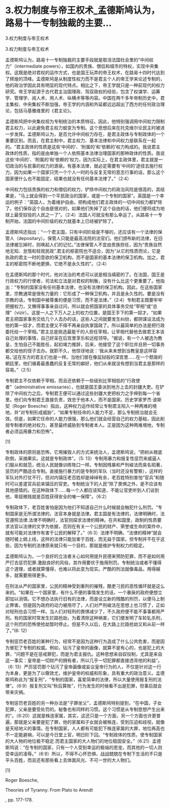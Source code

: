 # 3.权力制度与帝王权术_孟德斯鸠认为，路易十一专制独裁的主要...

3.权力制度与帝王权术

3.权力制度与帝王权术

孟德斯鸠认为，路易十一专制独裁的主要手段就是取消法国社会里的“中间权力”（intermediate powers），如国内的贵族、僧侣和城市的特权，实现中央集权。这既是绝对君权的运作方式，也是国王玩弄的帝王权术，在路易十四时代达到了辉煌的顶峰。孟德斯鸠是从制度性权力而不是君主个人的帝王学来论述专制的，他的政治学因此具有明显的现代特点。相比之下，帝王学就只是一种前现代的权力研究。帝王学起源于古代君主治国理政、驾驭政权的经验，包含了权谋学、运筹学、管理学、阅人术、用人术、纵横术等等内容。中国在两千多年帝制历史中，君主集权、中央集权不断加强，帝王学的内涵和外延都远远超出了西方的任何政治理论，包括马基雅维里的《君主论》。

孟德斯鸠把中央集权视为专制统治的本质特征。因此，他特别强调用中间权力限制君主权力，以此避免君主权力蜕变为专制。这个思想后来在托克维尔论民主时被进一步发挥。孟德斯鸠认为，是否允许中间权力存在，是君主政体与专制政体的一个重要区别。而且，在君主制中，君主权力、基本法律和中间权力是联系在一起的。“君主政体的性质是这些‘中间的’、‘附属的’和‘依赖的’权力构成的。我说君主政体的性质，指的是由单独一个人依照基本法律治理国家的那种政体的性质。我说这些‘中间的’、‘附属的’和‘依赖的’权力，因为实际上，在君主政体里，君主就是一切政治的与民事的权力的源泉。有基本法律，就必定需要有‘中间的’途径去施行权力，因为如果一个国家只凭一个个人一时的与反复无常的意志行事的话，那么这个国家便什么也不能固定，结果也就没有任何基本法律了。”（2:4）

中间权力包括贵族的权力和僧侣的权力，铲除中间权力的政治风险是很高的，其结果是，“马上就会得到一个平民政治的国家，或是一个专制的国家”。英国是一个幸运的例子：“英国人，为着维护自由，把构成他们君主政体的一切中间权力都铲除了。他们保存这个自由是很对的，如果他们失掉了这个自由的话，他们便将成为地球上最受奴役的人民之一了”。（2:4）法国人可就没有那么幸运了。从路易十一专制开始，法国的中间阶级的权力就基本上已经被铲除了。

孟德斯鸠还指出：“一个君主国，只有中间阶级是不够的，还应该有一个法律的保管人（depositary）。保管人只能是最高法院的法官们。他们颁布新的法律，在旧法律被忘掉时，则唤起人们的记忆。”法律保管人不宜由贵族担任，因为“贵族自然地无知、怠惰和轻观民政”.君主的枢密院也不适合，因为“从它的性质而论，它是执政的君主一时的意欲的保卫机构，而不是国家的基本法律的保卫机构。加之，君主的枢密院不断地更换，它绝不是永久性的”。（2:4）

在孟德斯鸠的那个时代，他对法治的考虑可以说是相当缜密的了。在法国，国王是行政权力的行使者，司法和立法是对君权的制衡，没有什么比这个更重要了。他指出：“专制的国家没有任何基本法律，也没有法律的保卫机构。因此，在这些国家里，宗教通常是很有力量的：它形成了一种保卫机构，并且是永久性的。要是没有宗教的话，专制国中被尊重的便是习惯，而不是法律。”（2:4）专制君主既要牢牢把握权力，又懒得事事亲自过问，所以就会把国家的具体事务交给“宰相”或“总理”（vizir）。这是一人之下万人之上的权力位置，是国王手下的第一奴才。“如果君主把国家事务交给几个人去办的话，这些人之间就要发生纠纷，都阴谋设法成为他的第一奴才，而君主便又不得不再亲自执掌国政了。所以最简单的办法是把行政委托给一个宰相。”君主总是挑选最能干的人担任宰相，让宰相代替他去做君王本该自己处理的事情，自己好呆在后宫里享乐和远程领导。“据说，有一个人被选为教皇，生怕自己不能胜任，起初竭力推辞，后来，他接受了这个职位并且把一切事务都交给他的侄子去办。就职不久，他惊讶地说：‘我从来未想到当教皇是这样容易。’这在东方的君主们也是一样。当他们居在像监狱般的深宫里……在一个颓唐的朝廷里，他们循着最愚蠢的反复无常的癖好，他们从来就没有想到当君主是那样的容易。”（2:5）

专制君主不仅依赖于宰相，而且还依赖于一些级别比宰相低的“行政使者”（administrative emissaries），也就是国王委派到地方上去的封疆大吏。在铲除了中间权力之后，专制君王便可以通过这些封疆大吏把权力之手伸到每一个省里。他们向专制君王直接负责，效忠于他本人，而不是国家。历史学家罗杰·波斯契（Roger Boesche）指出，这种权力运作经常让专制君主陷入一种两难的境地，并“对专制形成威胁”，“如果专制任命的人能力不足，那么专制统治就会无效。但是，如果它任命的人能力很强，那么他们就会经营自己的权力基础，因此削弱专制者的绝对权力，甚至最终威胁到专制者本人。正是因为这种两难境地，专制者必须运用暴力和恐怖”。

[1]

专制政体的原则是恐怖，它用摧毁人的方式来统治人，孟德斯鸠说，“把树从根底砍倒，采摘果实。这就是专制政体”。（5: 13）专制用暴力和报复性惩罚来威逼人们服从和就范，统治人民就像训练牲口一样。专制因残暴和严刑峻法而臭名昭著，惩罚的严酷适合专制。直接施行暴力的是专制的军队（当时还没有警察），这样的军队对外打仗不行，但对内镇压老百姓却是绰绰有余，老百姓特别害怕“官兵”和随时可以差遣官兵前来镇压的官吏。专制统治下的人民“除了畏惧之外，是不应该有其他感情的。在这种政体下……每一个人都应该知道，不能让官吏听到人们谈到他，卑屈微贱就是百姓获得安全的唯一保障”。（6:2）

专制政体下，老百姓害怕是因为他们不知道自己什么时候就会触犯什么刑罚。“专制国家是无所谓法律的，法官本身就是法律。君主国是有法律的，法律明确时，法官遵照法律.法律不明确时，法官则探求法律的精神。在共和国里，政制的性质要求法官以法律的文字为依据，否则在有关一个公民的财产、荣誉或生命的案件中，就有可能对法律作有害于公民的解释了。”（6:3）法律不明确，“法律的精神”就会随时被上纲上线，这样的法律只能加害于百姓，而无益于国家。但专制并不在乎这些，因为专制的法律原来就只有一个目的，那就是维护专制权力的稳定。

孟德斯鸠认为，一个良好的立法者关心如何用提升民德来预防犯罪，而不是如何用严打去惩罚犯罪.激励良好的风俗，其作用要优于施用刑罚。专制统治或者不懂得这个道理，或者就算懂得，也难以将此变为现实。严酷的刑法就像毒品，用得越多，就需要用得更多。

在刑法从严的国家里，公民的精神受到重刑的摧残，酷吏刁民的恶性循环就是这么来的。“如果在一个国家里，有什么不便的事情发生的话，一个暴戾的政府便想立即加以消弭。它不想办法执行旧有的法律，而是设立新的残酷的刑罚，以便马上制止弊害。但是因为政府的动力被用尽了，人们对严刑峻法在思想上也习惯了，正如对轻刑也会习惯一样。当人们对轻刑的畏惧减少了，不久政府便不能不事事都用严刑。有的国家时常发生拦路抢劫，为着清除这种祸害，它们便发明了车轮轧杀刑，这个刑罚的恐怖使抢劫暂时停止。但是不久以后，在大路上拦路抢劫又和从前一样了。”(6: 12)

专制惩罚老百姓的某种行为，经常不是因为这种行为造成了什么公共危害，而是因为冒犯了专制的权威。例如，玷污了皇帝的画像，就算不是有心的，也是犯上的大罪，“问题不是在惩戒罪犯，而是为君主报仇。这种思想来自奴役制，尤其是来自这一事实：皇帝是一切财产的拥有者，所以几乎一切犯罪都直接违背他的利益”。（6: 13）严厉惩罚那个玷污了皇帝画像或妄议皇帝行为的人，不仅是针对这一行为本身，更是为了以儆效尤，维护皇帝的权威和形象，具有重大的政治意义。孟德斯鸠称此为“报复刑”，“专制的国家，喜爱简单的法律，所以大量使用报复刑的法律”。（6:9）报复刑又叫“秋后算账”，行为发生的时候看不出是犯罪，但事后就会带来灾祸。

专制惩罚老百姓的另一种办法是“子罪坐父”，孟德斯鸠特别提到，“在中国，子女犯罪，父亲是要受处罚的。秘鲁也有同样的习惯。这个习惯是从专制思想产生出来的”。（6:20）这就是株连家属，其实，这还只是一个方面，另一个方面也许更普遍，那就是父亲要是犯了罪，他的家属和子女就会被株连，受到压迫和歧视，就像是天经地义的事情。在专制国家，人人都有可能犯下株连家属的大罪，地位再高也不一定能避祸，可以是今日堂上官，明日阶下囚。“专制政体的性质，使专制国家的大人物的地位极不稳定.而君主国家的大人物们的地位稳固安全。”（6:21）孟德斯鸠说：“在专制的国家，只有一个人受到幸运的极端的恩宠，而其他的一切人则受幸运的凌辱。”（6:9）所以，不得不心怀恐惧，战战兢兢在专制下生活的不只是平头百姓，而且还有那些看上去体面风光、不可一世的大人物们。

[1]

Roger Boesche,

Theories of Tyranny: From Plato to Arendt

, pp. 177-178.
